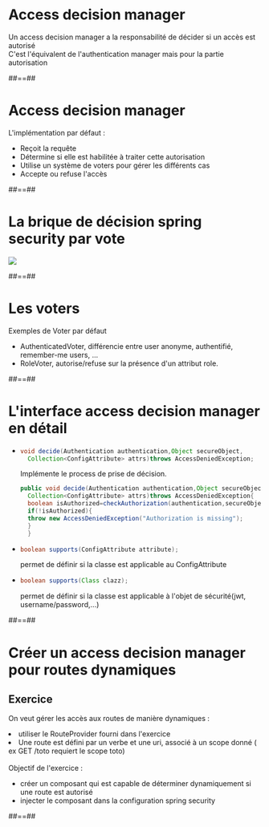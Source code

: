 # Access decision manager

Un access decision manager a la responsabilité de décider si un accès est autorisé
<br/>
C'est l'équivalent de l'authentication manager mais pour la partie autorisation

##==##

# Access decision manager

L'implémentation par défaut :
<ul>
    <li class="fragment">Reçoit la requête</li>
    <li class="fragment">Détermine si elle est habilitée à traiter cette autorisation</li>
    <li class="fragment">Utilise un système de voters pour gérer les différents cas</li>
    <li class="fragment">Accepte ou refuse l'accès</li>
</ul>

##==##

# La brique de décision spring security par vote

<div class="full-center">
    <img src="assets/images/08-access-decision-manager/access-decision-voting.png">
</div>

##==##


# Les voters

Exemples de Voter par défaut

<ul>
    <li class="fragment">AuthenticatedVoter, différencie entre user anonyme, authentifié, remember-me users, ...</li>
    <li class="fragment">RoleVoter, autorise/refuse sur la présence d'un attribut role.</li>
</ul>

##==##

# L'interface access decision manager en détail

<ul>
<li class="fragment">

```java
void decide(Authentication authentication,Object secureObject,
  Collection<ConfigAttribute> attrs)throws AccessDeniedException;
```

Implémente le process de prise de décision.

```java
public void decide(Authentication authentication,Object secureObject,
  Collection<ConfigAttribute> attrs)throws AccessDeniedException{
  boolean isAuthorized=checkAuthorization(authentication,secureObject)
  if(!isAuthorized){
  throw new AccessDeniedException("Authorization is missing");
  }
  }
```

</li>

<li class="fragment">

```java
boolean supports(ConfigAttribute attribute);
```

permet de définir si la classe est applicable au ConfigAttribute

</li>

<li class="fragment">

```java
boolean supports(Class clazz);
```

permet de définir si la classe est applicable à l'objet de sécurité(jwt, username/password,...)

</li>
</ul>


##==##

<!-- .slide: class="exercice" -->

# Créer un access decision manager pour routes dynamiques

## Exercice

On veut gérer les accès aux routes de manière dynamiques :
<li>utiliser le RouteProvider fourni dans l'exercice</li>
<li>Une route est défini par un verbe et une uri, associé à un scope donné ( ex GET /toto requiert le scope toto)</li>
<br>
Objectif de l'exercice :
<ul>
<li>créer un composant qui est capable de déterminer dynamiquement si une route est autorisé</li>
<li>injecter le composant dans la configuration spring security</li>
</ul>

##==##

